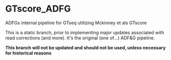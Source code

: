 # GTscore_ADFG
ADFGs internal pipeline for GTseq utilizing Mckinney et als GTscore


This is a static branch, prior to implementing major updates associated with read corrections (and more). It's the original (one of...) ADF&G pipeline.

**This branch will not be updated and should not be used, unless necessary for historical reasons**

